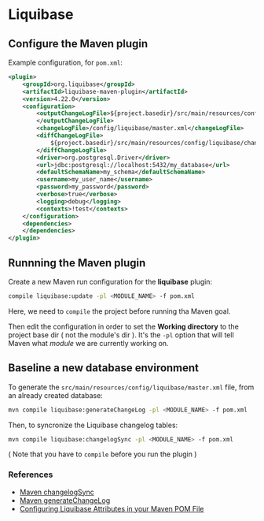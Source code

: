 
# Liquibase

## Configure the Maven plugin

Example configuration, for `pom.xml`:

```xml
<plugin>
    <groupId>org.liquibase</groupId>
    <artifactId>liquibase-maven-plugin</artifactId>
    <version>4.22.0</version>
    <configuration>
        <outputChangeLogFile>${project.basedir}/src/main/resources/config/liquibase/master.xml
        </outputChangeLogFile>
        <changeLogFile>/config/liquibase/master.xml</changeLogFile>
        <diffChangeLogFile>
            ${project.basedir}/src/main/resources/config/liquibase/changelog/${maven.build.timestamp}_changelog.xml
        </diffChangeLogFile>
        <driver>org.postgresql.Driver</driver>
        <url>jdbc:postgresql://localhost:5432/my_database</url>
        <defaultSchemaName>my_schema</defaultSchemaName>
        <username>my_user_name</username>
        <password>my_password</password>
        <verbose>true</verbose>
        <logging>debug</logging>
        <contexts>!test</contexts>
    </configuration>
    <dependencies>
    </dependencies>
</plugin>
```

## Runnning the Maven plugin

Create a new Maven run configuration for the **liquibase** plugin: 

```bash
compile liquibase:update -pl <MODULE_NAME> -f pom.xml
```

Here, we need to `compile` the project before running tha Maven goal.

Then edit the configuration in order to set the **Working directory** to the project base dir ( not the module's dir ). It's the `-pl` option that will tell Maven what *module* we are currently working on.


## Baseline a new database environment

To generate the `src/main/resources/config/liquibase/master.xml` file, from an already created database:

```bash
mvn compile liquibase:generateChangeLog -pl <MODULE_NAME> -f pom.xml
```

Then, to syncronize the Liquibase changelog tables:

```bash
mvn compile liquibase:changelogSync -pl <MODULE_NAME> -f pom.xml
```

( Note that you have to `compile` before you run the plugin )


### References

- [Maven changelogSync](https://docs.liquibase.com/tools-integrations/maven/commands/maven-changelogsync.html)
- [Maven generateChangeLog](https://docs.liquibase.com/tools-integrations/maven/commands/maven-generatechangelog.html)
- [Configuring Liquibase Attributes in your Maven POM File](https://docs.liquibase.com/tools-integrations/maven/maven-pom-file.html)